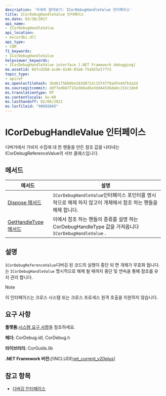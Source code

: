 ```yaml
---
description: '자세히 알아보기: ICorDebugHandleValue 인터페이스'
title: ICorDebugHandleValue 인터페이스
ms.date: 03/30/2017
api_name:
- ICorDebugHandleValue
api_location:
- mscordbi.dll
api_type:
- COM
f1_keywords:
- ICorDebugHandleValue
helpviewer_keywords:
- ICorDebugHandleValue interface [.NET Framework debugging]
ms.assetid: 66fcd2b8-ac66-414b-83a8-75a925e17772
topic_type:
- apiref
ms.openlocfilehash: 3bdb1f5668be283d8722c15f4779adfe4d7b3a2d
ms.sourcegitcommit: ddf7edb67715a5b9a45e3dd44536dabc153c1de0
ms.translationtype: MT
ms.contentlocale: ko-KR
ms.lasthandoff: 02/06/2021
ms.locfileid: "99692045"
---
```

# <a name="icordebughandlevalue-interface"></a>ICorDebugHandleValue 인터페이스

디버거에서 가비지 수집에 대 한 핸들을 만든 참조 값을 나타내는 ICorDebugReferenceValue의 서브 클래스입니다.  
  
## <a name="methods"></a>메서드  
  
|메서드|설명|  
|------------|-----------------|  
|[Dispose 메서드](icordebughandlevalue-dispose-method.md)|`ICorDebugHandleValue`인터페이스 포인터를 명시적으로 해제 하지 않고이 개체에서 참조 하는 핸들을 해제 합니다.|  
|[GetHandleType 메서드](icordebughandlevalue-gethandletype-method.md)|이에서 참조 하는 핸들의 종류를 설명 하는 CorDebugHandleType 값을 가져옵니다 `ICorDebugHandleValue` .|  
  
## <a name="remarks"></a>설명  

 `ICorDebugReferenceValue`디버깅 된 코드의 실행이 중단 되 면 개체가 무효화 됩니다. 는 `ICorDebugHandleValue` 명시적으로 해제 될 때까지 중단 및 연속을 통해 참조를 유지 관리 합니다.  
  
> [!NOTE]
> 이 인터페이스는 크로스 시스템 또는 크로스 프로세스 원격 호출을 지원하지 않습니다.  
  
## <a name="requirements"></a>요구 사항  

 **플랫폼:**[시스템 요구 사항](../../get-started/system-requirements.md)을 참조하세요.  
  
 **헤더:** CorDebug.idl, CorDebug.h  
  
 **라이브러리:** CorGuids.lib  
  
 **.NET Framework 버전:**[!INCLUDE[net_current_v20plus](../../../../includes/net-current-v20plus-md.md)]  
  
## <a name="see-also"></a>참고 항목

- [디버깅 인터페이스](debugging-interfaces.md)
